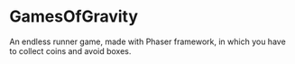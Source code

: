 # GamesOfGravity
An endless runner game, made with Phaser framework, in which you have to collect coins and avoid boxes.
